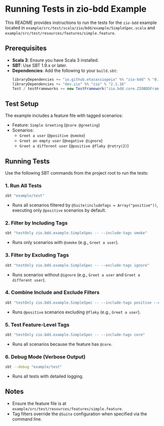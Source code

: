 # Running Tests in zio-bdd Example

This README provides instructions to run the tests for the `zio-bdd` example located in `example/src/test/scala/zio/bdd/example/SimpleSpec.scala` and `example/src/test/resources/features/simple.feature`.

## Prerequisites

- **Scala 3**: Ensure you have Scala 3 installed.
- **SBT**: Use SBT 1.9.x or later.
- **Dependencies**: Add the following to your `build.sbt`:
  ```scala
  libraryDependencies += "io.github.etacassiopeia" %% "zio-bdd" % "0.1.0" % Test
  libraryDependencies += "dev.zio" %% "zio" % "2.1.16"
  Test / testFrameworks += new TestFramework("zio.bdd.core.ZIOBDDFramework")
  ```

## Test Setup

The example includes a feature file with tagged scenarios:
- Feature: `Simple Greeting` (`@core @greeting`)
- Scenarios:
    - `Greet a user` (`@positive @smoke`)
    - `Greet an empty user` (`@negative @ignore`)
    - `Greet a different user` (`@positive @flaky @retry(2)`)

## Running Tests

Use the following SBT commands from the project root to run the tests:

### 1. Run All Tests
```bash
sbt "example/test"
```
- Runs all scenarios filtered by `@Suite(includeTags = Array("positive"))`, executing only `@positive` scenarios by default.

### 2. Filter by Including Tags
```bash
sbt "testOnly zio.bdd.example.SimpleSpec -- --include-tags smoke"
```
- Runs only scenarios with `@smoke` (e.g., `Greet a user`).

### 3. Filter by Excluding Tags
```bash
sbt "testOnly zio.bdd.example.SimpleSpec -- --exclude-tags ignore"
```
- Runs scenarios without `@ignore` (e.g., `Greet a user` and `Greet a different user`).

### 4. Combine Include and Exclude Filters
```bash
sbt "testOnly zio.bdd.example.SimpleSpec -- --include-tags positive --exclude-tags flaky"
```
- Runs `@positive` scenarios excluding `@flaky` (e.g., `Greet a user`).

### 5. Test Feature-Level Tags
```bash
sbt "testOnly zio.bdd.example.SimpleSpec -- --include-tags core"
```
- Runs all scenarios because the feature has `@core`.

### 6. Debug Mode (Verbose Output)
```bash
sbt --debug "example/test"
```
- Runs all tests with detailed logging.

## Notes
- Ensure the feature file is at `example/src/test/resources/features/simple.feature`.
- Tag filters override the `@Suite` configuration when specified via the command line.
